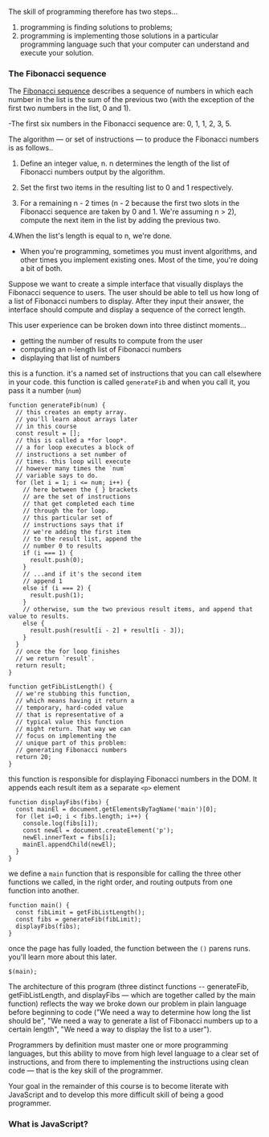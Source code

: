 
The skill of programming therefore has two steps... 

1. programming is finding solutions to problems; 
2. programming is implementing those solutions in a particular programming language such that your computer can understand and execute your solution.

### The Fibonacci sequence

The [Fibonacci sequence](https://en.wikipedia.org/wiki/Fibonacci_number) describes a sequence of numbers in which each number in the list is the sum of the previous two (with the exception of the first two numbers in the list, 0 and 1).

-The first six numbers in the Fibonacci sequence are: 0, 1, 1, 2, 3, 5.

The algorithm — or set of instructions — to produce the Fibonacci numbers is as follows..

1. Define an integer value, n. n determines the length of the list of Fibonacci numbers output by the algorithm.

2. Set the first two items in the resulting list to 0 and 1 respectively.

3. For a remaining n - 2 times (n - 2 because the first two slots in the Fibonacci sequence are taken by 0 and 1. We're assuming n > 2), compute the next item in the list by adding the previous two.

4.When the list's length is equal to n, we're done.

- When you're programming, sometimes you must invent algorithms, and other times you implement existing ones. Most of the time, you're doing a bit of both.

Suppose we want to create a simple interface that visually displays the Fibonacci sequence to users. The user should be able to tell us how long of a list of Fibonacci numbers to display. After they input their answer, the interface should compute and display a sequence of the correct length.

This user experience can be broken down into three distinct moments...

- getting the number of results to compute from the user
- computing an n-length list of Fibonacci numbers
- displaying that list of numbers


this is a function. it's a named set of instructions that you can call elsewhere in your code. this function is called `generateFib` and when you call it, you pass it a number (`num`)

```
function generateFib(num) {
  // this creates an empty array.
  // you'll learn about arrays later
  // in this course
  const result = []; 
  // this is called a *for loop*.
  // a for loop executes a block of 
  // instructions a set number of 
  // times. this loop will execute
  // however many times the `num`
  // variable says to do.
  for (let i = 1; i <= num; i++) {
    // here between the { } brackets
    // are the set of instructions
    // that get completed each time
    // through the for loop.
    // this particular set of
    // instructions says that if
    // we're adding the first item
    // to the result list, append the
    // number 0 to results
    if (i === 1) {
      result.push(0);
    }
    // ...and if it's the second item
    // append 1
    else if (i === 2) {
      result.push(1);
    }
    // otherwise, sum the two previous result items, and append that value to results.
    else {
      result.push(result[i - 2] + result[i - 3]);
    }
  }
  // once the for loop finishes
  // we return `result`.
  return result;
}
```

```
function getFibListLength() {
  // we're stubbing this function,
  // which means having it return a
  // temporary, hard-coded value
  // that is representative of a 
  // typical value this function
  // might return. That way we can 
  // focus on implementing the 
  // unique part of this problem:
  // generating Fibonacci numbers
  return 20;
}
```

this function is responsible for displaying Fibonacci numbers in the DOM. It appends each result item as a separate `<p>` element

```
function displayFibs(fibs) {
  const mainEl = document.getElementsByTagName('main')[0];
  for (let i=0; i < fibs.length; i++) {
    console.log(fibs[i]);
    const newEl = document.createElement('p');
    newEl.innerText = fibs[i];
    mainEl.appendChild(newEl);
  }
}
```

we define a `main` function that is responsible for calling the three other functions we called, in the right order, and routing outputs from one function into another.

```
function main() {
  const fibLimit = getFibListLength();
  const fibs = generateFib(fibLimit);
  displayFibs(fibs);
}
```
once the page has fully loaded, the function between the `()` parens runs. you'll learn more about this later.

` $(main); `

The architecture of this program (three distinct functions -- generateFib, getFibListLength, and displayFibs — which are together called by the main function) reflects the way we broke down our problem in plain language before beginning to code ("We need a way to determine how long the list should be", "We need a way to generate a list of Fibonacci numbers up to a certain length", "We need a way to display the list to a user").

Programmers by definition must master one or more programming languages, but this ability to move from high level language to a clear set of instructions, and from there to implementing the instructions using clean code — that is the key skill of the programmer.

Your goal in the remainder of this course is to become literate with JavaScript and to develop this more difficult skill of being a good programmer.

### What is JavaScript?

